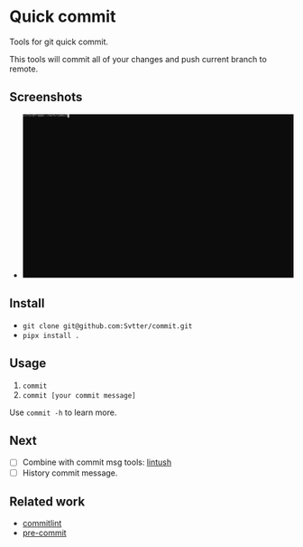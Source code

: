 # Quick commit

Tools for git quick commit.

This tools will commit all of your changes and push current branch to remote.


## Screenshots

- ![Example](./screenshots/example.svg)


## Install

- `git clone git@github.com:Svtter/commit.git`
- `pipx install .`


## Usage

1. `commit`
2. `commit [your commit message]`

Use `commit -h` to learn more.

## Next

- [ ] Combine with commit msg tools: [lintush](https://github.com/google/lintush)
- [ ] History commit message.

## Related work

- [commitlint][1]
- [pre-commit][2]


[1]: https://github.com/conventional-changelog/commitlint
[2]: https://github.com/pre-commit/pre-commit
[3]: https://github.com/Svtter/commit/releases/tag/0.1
